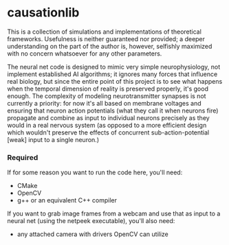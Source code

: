 # causationlib
This is a collection of simulations and implementations of theoretical frameworks.  Usefulness is neither guaranteed nor provided; a deeper understanding on the part of the author is, however, selfishly maximized with no concern whatsoever for any other parameters.

The neural net code is designed to mimic very simple neurophysiology, not implement established AI algorithms; it ignores many forces that influence real biology, but since the entire point of this project is to see what happens when the temporal dimension of reality is preserved properly, it's good enough.  The complexity of modeling neurotransmitter synapses is not currently a priority: for now it's all based on membrane voltages and ensuring that neuron action potentials (what they call it when neurons fire) propagate and combine as input to individual neurons precisely as they would in a real nervous system (as opposed to a more efficient design which wouldn't preserve the effects of concurrent sub-action-potential [weak] input to a single neuron.)


### Required
If for some reason you want to run the code here, you'll need:
 - CMake
 - OpenCV
 - g++ or an equivalent C++ compiler

If you want to grab image frames from a webcam and use that as input to a neural net (using the netpeek executable), you'll also need:
 - any attached camera with drivers OpenCV can utilize
